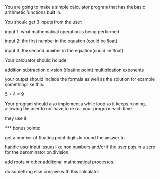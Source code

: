 You are going to make a simple calculator program that has the basic arithmetic functions built in.

You should get 3 inputs from the user:

input 1: what mathematical operation is being performed.

input 2: the first number in the equation (could be float)

input 3: the second number in the equation(could be float) 

Your calculator should include:

addition
subtraction
division (floating point)
multiplication
exponents
 

your output should include the formula as well as the solution for example something like this:

5 + 4 = 9

Your program should also implement a while loop so it keeps running, allowing the user to not have to re run your program each time

they use it.

 

*** bonus points:

get a number of floating point digits to round the answer to

handle user input issues like non numbers and/or if the user puts in a zero for the denominator on division.

add roots or other additional mathematical processes.

do something else creative with this calculator
